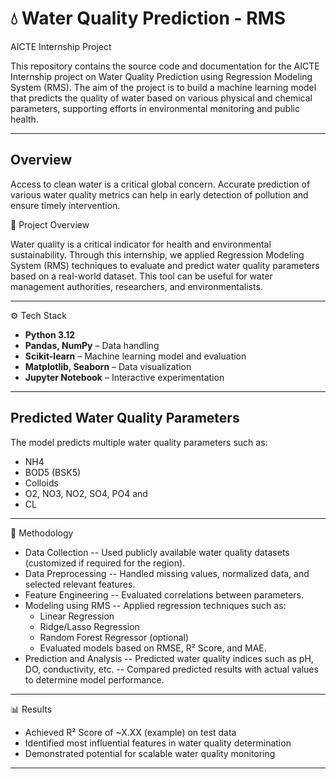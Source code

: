 # 💧 Water Quality Prediction - RMS

AICTE Internship Project

This repository contains the source code and documentation for the AICTE Internship project on Water Quality Prediction using Regression Modeling System (RMS). The aim of the project is to build a machine learning model that predicts the quality of water based on various physical and chemical parameters, supporting efforts in environmental monitoring and public health.


---

## Overview

Access to clean water is a critical global concern. Accurate prediction of various water quality metrics can help in early detection of pollution and ensure timely intervention.

📌 Project Overview

Water quality is a critical indicator for health and environmental sustainability. Through this internship, we applied Regression Modeling System (RMS) techniques to evaluate and predict water quality parameters based on a real-world dataset. This tool can be useful for water management authorities, researchers, and environmentalists.

---

⚙️ Tech Stack

- **Python 3.12**
- **Pandas, NumPy** – Data handling
- **Scikit-learn** – Machine learning model and evaluation
- **Matplotlib, Seaborn** – Data visualization
- **Jupyter Notebook** – Interactive experimentation

---

## Predicted Water Quality Parameters

The model predicts multiple water quality parameters such as:

- NH4
- BOD5 (BSK5)
- Colloids
- O2, NO3, NO2, SO4, PO4 and 
- CL

---

🧠 Methodology
- Data Collection
   -- Used publicly available water quality datasets (customized if required for the region).
- Data Preprocessing
   -- Handled missing values, normalized data, and selected relevant features.
- Feature Engineering
   -- Evaluated correlations between parameters.
- Modeling using RMS
   -- Applied regression techniques such as:
     - Linear Regression
     - Ridge/Lasso Regression
     - Random Forest Regressor (optional)
     - Evaluated models based on RMSE, R² Score, and MAE.
- Prediction and Analysis
   -- Predicted water quality indices such as pH, DO, conductivity, etc.
   -- Compared predicted results with actual values to determine model performance.

---

📊 Results
 - Achieved R² Score of ~X.XX (example) on test data
 - Identified most influential features in water quality determination
 - Demonstrated potential for scalable water quality monitoring

---
